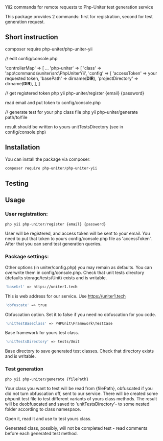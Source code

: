 Yii2 commands for remote requests to Php-Uniter test generation service

This package provides 2 commands: first for registration, second for test generation request.

## Short instruction
composer require php-uniter/php-uniter-yii

// edit config/console.php

'controllerMap' => [
...
    'php-uniter' => [
        'class' => 'app\commands\uniter\src\PhpUniterYii',
        'config' => [
            'accessToken'         => your requested token,
            'basePath'            => dirname(__DIR__),
            'projectDirectory'    => dirname(__DIR__),
    ],
]

// get registered token
php yii php-uniter/register {email} {password}

read email and put token to config/console.php

// generate test for your php class file
php yii php-uniter/generate path/to/file

result should be written to yours unitTestsDirectory (see in config/console.php)


## Installation

You can install the package via composer:

```bash
composer require php-uniter/php-uniter-yii
```
## Testing

## Usage

### User registration:
```php
php yii php-uniter/register {email} {password}
```
User will be registered, and access token will be sent to your email. You need to put that token to yours config/console.php file as 'accessToken'. After that you can send test generation queries.

### Package settings:

Other options (in uniter/config.php) you may remain as defaults. You can overwrite them in config/console.php. Check that unit tests directory (defaults storage/tests/Unit) exists and is writable.


```bash
'baseUrl' => https://uniter1.tech
```
This is web address for our service. Use https://uniter1.tech

```bash
'obfuscate' => true
```
Obfuscation option. Set it to false if you need no obfuscation for you code.
```bash
'unitTestBaseClass' => PHPUnit\Framework\TestCase
```
Base framework for yours test class.
```bash
'unitTestsDirectory' => tests/Unit
```
Base directory to save generated test classes. Check that directory exists and is writable.

### Test generation
```bash
php yii php-uniter/generate {filePath}
```
Your class you want to test will be read from {filePath}, obfuscated if you did not turn obfuscation off, sent to our service. There will be created some phpunit test file to test different variants of yours class methods. The result will be deobfuscated and saved to 'unitTestsDirectory'- to some nested folder according to class namespace.

Open it, read it and use to test yours class.

Generated class, possibly, will not be completed test - read comments before each generated test method.
